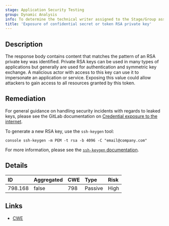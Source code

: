 ```yaml
---
stage: Application Security Testing
group: Dynamic Analysis
info: To determine the technical writer assigned to the Stage/Group associated with this page, see https://handbook.gitlab.com/handbook/product/ux/technical-writing/#assignments
title: 'Exposure of confidential secret or token RSA private key'
---
```


## Description

The response body contains content that matches the pattern of an RSA private key was identified. Private RSA keys can be used in many types of applications but generally are used for authentication and symmetric key exchange. A malicious actor with access to this key can use it to impersonate an application or service.
Exposing this value could allow attackers to gain access to all resources granted by this token.

## Remediation

For general guidance on handling security incidents with regards to leaked keys, please see the GitLab documentation on [Credential exposure to the internet](../../../../../security/responding_to_security_incidents.md#credential-exposure-to-public-internet).

To generate a new RSA key, use the `ssh-keygen` tool:

```console ssh-keygen -m PEM -t rsa -b 4096 -C "email@company.com"```

For more information, please see the [`ssh-keygen` documentation](https://linux.die.net/man/1/ssh-keygen).

## Details

| ID      | Aggregated | CWE | Type | Risk |
|:--------|:-----------|:----|:-----|:-----|
| 798.168 | false | 798 | Passive | High |

## Links

- [CWE](https://cwe.mitre.org/data/definitions/798.html)

